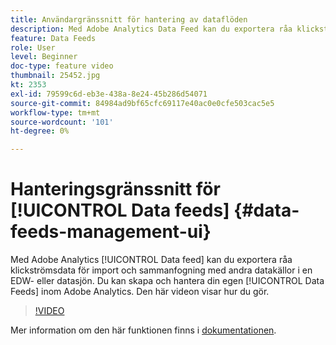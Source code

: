 ```yaml
---
title: Användargränssnitt för hantering av dataflöden
description: Med Adobe Analytics Data Feed kan du exportera råa klickströmsdata för att importera och sammanfoga dem med andra datakällor i en EDW- eller datasjön. Du kan skapa och hantera dina egna dataflöden inom Adobe Analytics. Den här videon visar hur du gör.
feature: Data Feeds
role: User
level: Beginner
doc-type: feature video
thumbnail: 25452.jpg
kt: 2353
exl-id: 79599c6d-eb3e-438a-8e24-45b286d54071
source-git-commit: 84984ad9bf65cfc69117e40ac0e0cfe503cac5e5
workflow-type: tm+mt
source-wordcount: '101'
ht-degree: 0%

---
```


# Hanteringsgränssnitt för [!UICONTROL Data feeds] {#data-feeds-management-ui}

Med Adobe Analytics [!UICONTROL Data feed] kan du exportera råa klickströmsdata för import och sammanfogning med andra datakällor i en EDW- eller datasjön. Du kan skapa och hantera din egen [!UICONTROL Data Feeds] inom Adobe Analytics. Den här videon visar hur du gör.

>[!VIDEO](https://video.tv.adobe.com/v/25452/?quality=12&learn=on)

Mer information om den här funktionen finns i [dokumentationen](https://experienceleague.adobe.com/docs/analytics/export/analytics-data-feed/df-manage-feeds.html?lang=en#).
